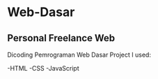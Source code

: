 # Web-Dasar
## Personal Freelance Web 
Dicoding Pemrograman Web Dasar Project
I used:

-HTML
-CSS
-JavaScript
